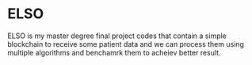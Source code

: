# ELSO
ELSO is my master degree final project codes that contain a simple blockchain to receive some patient data and we can process them using multiple algorithms and benchamrk them to acheiev better result.
